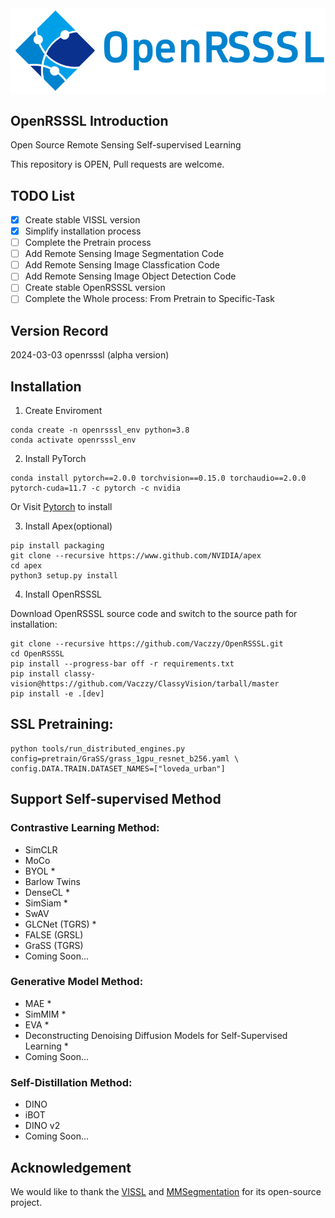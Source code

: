 <img src="docs/OpenRSSSL.png" div align=center />

## OpenRSSSL Introduction

Open Source Remote Sensing Self-supervised Learning

This repository is OPEN, Pull requests are welcome. 

## TODO List

- [x] Create stable VISSL version
- [x] Simplify installation process
- [ ] Complete the Pretrain process
- [ ] Add Remote Sensing Image Segmentation Code
- [ ] Add Remote Sensing Image Classfication Code
- [ ] Add Remote Sensing Image Object Detection Code
- [ ] Create stable OpenRSSSL version
- [ ] Complete the Whole process: From Pretrain to Specific-Task

## Version Record
2024-03-03 openrsssl (alpha version)

## Installation

1. Create Enviroment
```
conda create -n openrsssl_env python=3.8
conda activate openrsssl_env
```
2. Install PyTorch
```
conda install pytorch==2.0.0 torchvision==0.15.0 torchaudio==2.0.0 pytorch-cuda=11.7 -c pytorch -c nvidia
```
Or Visit [Pytorch](https://pytorch.org/) to install

3. Install Apex(optional)
```
pip install packaging
git clone --recursive https://www.github.com/NVIDIA/apex
cd apex
python3 setup.py install
```

4. Install OpenRSSSL

Download OpenRSSSL source code and switch to the source path for installation:

```
git clone --recursive https://github.com/Vaczzy/OpenRSSSL.git
cd OpenRSSSL
pip install --progress-bar off -r requirements.txt
pip install classy-vision@https://github.com/Vaczzy/ClassyVision/tarball/master
pip install -e .[dev]
```

## SSL Pretraining:
```
python tools/run_distributed_engines.py config=pretrain/GraSS/grass_1gpu_resnet_b256.yaml \
config.DATA.TRAIN.DATASET_NAMES=["loveda_urban"]
```

## Support Self-supervised Method
### Contrastive Learning Method:
* SimCLR
* MoCo
* BYOL *
* Barlow Twins
* DenseCL *
* SimSiam *
* SwAV
* GLCNet (TGRS) *
* FALSE (GRSL)
* GraSS (TGRS)
* Coming Soon...
### Generative Model Method:
* MAE *
* SimMIM *
* EVA *
* Deconstructing Denoising Diffusion Models for Self-Supervised Learning *
* Coming Soon...
### Self-Distillation Method:
* DINO
* iBOT
* DINO v2
* Coming Soon...

## Acknowledgement
We would like to thank the [VISSL](https://github.com/facebookresearch/vissl) and [MMSegmentation](https://github.com/open-mmlab/mmsegmentation) for its open-source project.